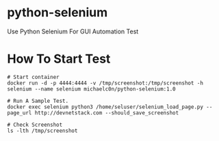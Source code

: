 # python-selenium
Use Python Selenium For GUI Automation Test

# How To Start Test
```
# Start container
docker run -d -p 4444:4444 -v /tmp/screenshot:/tmp/screenshot -h selenium --name selenium michaelc0n/python-selenium:1.0

# Run A Sample Test. 
docker exec selenium python3 /home/seluser/selenium_load_page.py --page_url http://devnetstack.com --should_save_screenshot

# Check Screenshot
ls -lth /tmp/screenshot
```
